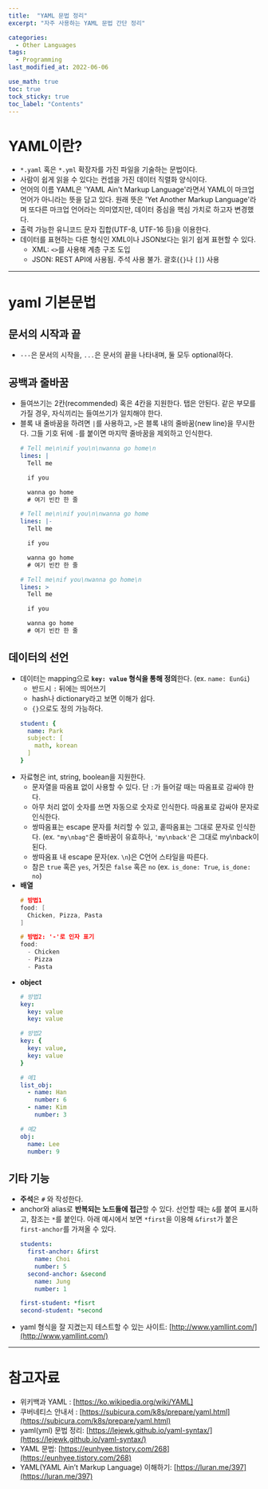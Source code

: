 ```yaml
---
title:  "YAML 문법 정리"
excerpt: "자주 사용하는 YAML 문법 간단 정리"

categories:
  - Other Languages
tags:
  - Programming
last_modified_at: 2022-06-06

use_math: true
toc: true
tock_sticky: true
toc_label: "Contents"
---
```


# YAML이란?

- `*.yaml` 혹은 `*.yml` 확장자를 가진 파일을 기술하는 문법이다.
- 사람이 쉽게 읽을 수 있다는 컨셉을 가진 데이터 직렬화 양식이다.
- 언어의 이름 YAML은 'YAML Ain't Markup Language'라면서 YAML이 마크업 언어가 아니라는 뜻을 담고 있다. 원래 뜻은 'Yet Another Markup Language'라며 또다른 마크업 언어라는 의미였지만, 데이터 중심을 핵심 가치로 하고자 변경했다.
- 출력 가능한 유니코드 문자 집합(UTF-8, UTF-16 등)을 이용한다.
- 데이터를 표현하는 다른 형식인 XML이나 JSON보다는 읽기 쉽게 표현할 수 있다.
    - XML: `<>`를 사용해 계층 구조 도입
    - JSON: REST API에 사용됨. 주석 사용 불가. 괄호(`{}`나 `[]`) 사용
- - -

# yaml 기본문법
## 문서의 시작과 끝
- `---`은 문서의 시작을, `...`은 문서의 끝을 나타내며, 둘 모두 optional하다.
## 공백과 줄바꿈
* 들여쓰기는 2칸(recommended) 혹은 4칸을 지원한다. 탭은 안된다. 같은 부모를 가질 경우, 자식끼리는 들여쓰기가 일치해야 한다.
* 블록 내 줄바꿈을 하려면 `|`를 사용하고, `>`은 블록 내의 줄바꿈(new line)을 무시한다. 그들 기호 뒤에 `-`를 붙이면 마지막 줄바꿈을 제외하고 인식한다.
    ```yaml
    # Tell me\n\nif you\n\nwanna go home\n
    lines: |
      Tell me
    
      if you
    
      wanna go home
      # 여기 빈칸 한 줄
    
    # Tell me\n\nif you\n\nwanna go home
    lines: |-
      Tell me
    
      if you
    
      wanna go home
      # 여기 빈칸 한 줄
    
    # Tell me\nif you\nwanna go home\n
    lines: >
      Tell me
    
      if you
    
      wanna go home
      # 여기 빈칸 한 줄
    ```
## 데이터의 선언
- 데이터는 mapping으로 **`key: value` 형식을 통해 정의**한다. (ex. `name: EunGi`)
    - 반드시 `:` 뒤에는 띄어쓰기
    - hash나 dictionary라고 보면 이해가 쉽다.
    - `{}`으로도 정의 가능하다.
    ```yaml
    student: {
      name: Park
      subject: [
        math, korean
      ]
    }
    ```
- 자료형은 int, string, boolean을 지원한다.
    - 문자열을 따옴표 없이 사용할 수 있다. 단 `:`가 들어갈 때는 따옴표로 감싸야 한다.
    - 아무 처리 없이 숫자를 쓰면 자동으로 숫자로 인식한다. 따옴표로 감싸야 문자로 인식한다.
    - 쌍따옴표는 escape 문자를 처리할 수 있고, 홑따옴표는 그대로 문자로 인식한다. (ex. `"my\nbag"`은 줄바꿈이 유효하나, `'my\nback'`은 그대로 my\nback이 된다.
    - 쌍따옴표 내 escape 문자(ex. `\n`)은 C언어 스타일을 따른다.
    - 참은 `true` 혹은 `yes`, 거짓은 `false` 혹은 `no` (ex. `is_done: True`, `is_done: no`)
- **배열**
    ```cpp
    # 방법1
    food: [
      Chicken, Pizza, Pasta
    ]
    
    # 방법2: '-'로 인자 표기
    food:
      - Chicken
      - Pizza
      - Pasta
    ```
- **object**
    ```yaml
    # 방법1
    key:
      key: value
      key: value
    
    # 방법2
    key: {
      key: value,
      key: value
    }
    
    # 예1
    list_obj:
      - name: Han
        number: 6
      - name: Kim
        number: 3
    
    # 예2
    obj:
      name: Lee
      number: 9
    ```
## 기타 기능
- **주석**은 `#` 와 작성한다.
- anchor와 alias로 **반복되는 노드들에 접근**할 수 있다. 선언할 때는 `&`를 붙여 표시하고, 참조는 `*`를 붙인다. 아래 예시에서 보면 `*first`을 이용해 `&first`가 붙은 `first-anchor`를 가져올 수 있다.
    ```yaml
    students:
      first-anchor: &first
        name: Choi
        number: 5
      second-anchor: &second
        name: Jung
        number: 1
    
    first-student: *fisrt
    second-student: *second
    ```
- yaml 형식을 잘 지켰는지 테스트할 수 있는 사이트: [http://www.yamllint.com/](http://www.yamllint.com/)

- - -

# 참고자료
- 위키백과 YAML : [https://ko.wikipedia.org/wiki/YAML]
- 쿠버네티스 안내서 : [https://subicura.com/k8s/prepare/yaml.html](https://subicura.com/k8s/prepare/yaml.html)
- yaml(yml) 문법 정리: [https://lejewk.github.io/yaml-syntax/](https://lejewk.github.io/yaml-syntax/)
- YAML 문법: [https://eunhyee.tistory.com/268](https://eunhyee.tistory.com/268)
- YAML(YAML Ain’t Markup Language) 이해하기: [https://luran.me/397](https://luran.me/397)